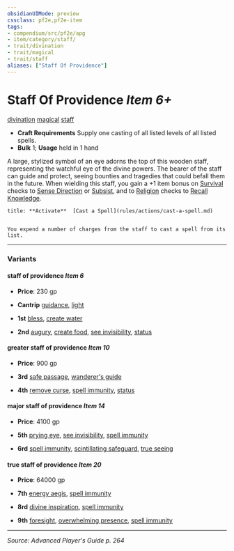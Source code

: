 ```yaml
---
obsidianUIMode: preview
cssclass: pf2e,pf2e-item
tags:
- compendium/src/pf2e/apg
- item/category/staff/
- trait/divination
- trait/magical
- trait/staff
aliases: ["Staff Of Providence"]
---
```

# Staff Of Providence *Item 6+*  
[divination](divination.md "Divination School Trait")  [magical](magical.md "Magical Item Trait")  [staff](Reference/Rules/Traits/staff.md "Staff Item Trait")  

- **Craft Requirements** Supply one casting of all listed levels of all listed spells.
- **Bulk** 1; **Usage** held in 1 hand

A large, stylized symbol of an eye adorns the top of this wooden staff, representing the watchful eye of the divine powers. The bearer of the staff can guide and protect, seeing bounties and tragedies that could befall them in the future. When wielding this staff, you gain a +1 item bonus on [Survival](skills.md#Survival) checks to [Sense Direction](sense-direction.md) or [Subsist](subsist.md), and to [Religion](skills.md#Religion) checks to [Recall Knowledge](recall-knowledge.md).

```ad-embed-ability
title: **Activate**  [Cast a Spell](rules/actions/cast-a-spell.md)


You expend a number of charges from the staff to cast a spell from its list.
```

---

### Variants

#### staff of providence *Item 6*

- **Price**: 230 gp

- **Cantrip** [guidance](guidance.md), [light](Reference/Compendium/Spells/light.md)
- **1st** [bless](bless.md), [create water](create-water.md)
- **2nd** [augury](augury.md), [create food](create-food.md), [see invisibility](see-invisibility.md), [status](status.md)

#### greater staff of providence *Item 10*

- **Price**: 900 gp

- **3rd** [safe passage](safe-passage-apg.md), [wanderer's guide](wanderers-guide.md)
- **4th** [remove curse](remove-curse.md), [spell immunity](spell-immunity.md), [status](status.md)

#### major staff of providence *Item 14*

- **Price**: 4100 gp

- **5th** [prying eye](prying-eye.md), [see invisibility](see-invisibility.md), [spell immunity](spell-immunity.md)
- **6rd** [spell immunity](spell-immunity.md), [scintillating safeguard](scintillating-safeguard-apg.md), [true seeing](true-seeing.md)

#### true staff of providence *Item 20*

- **Price**: 64000 gp

- **7th** [energy aegis](energy-aegis.md), [spell immunity](spell-immunity.md)
- **8rd** [divine inspiration](divine-inspiration.md), [spell immunity](spell-immunity.md)
- **9th** [foresight](foresight.md), [overwhelming presence](overwhelming-presence.md), [spell immunity](spell-immunity.md)

---
*Source: Advanced Player's Guide p. 264*